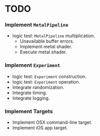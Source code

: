 TODO
====

### Implement `MetalPipeline`
- logic test: `MetalPipeline` multiplication.
    - Unavailable buffer errors.
    - Implement metal shader.
    - Execute metal shader.

### Implement `Experiment`
- logic test: `Experiment` construction.
- logic test: `Experiment` operation.
- Integrate randomization.
- Integrate timing.
- Integrate logging.

### Implement Targets
- Implement OSX command-line target.
- Implement iOS app target.
